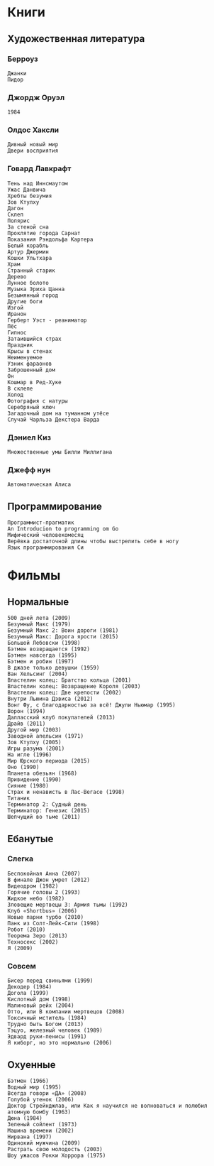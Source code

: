 # Книги
## Художественная литература
### Берроуз
	Джанки
	Пидор
### Джордж Оруэл
	1984
### Олдос Хаксли
	Дивный новый мир
	Двери восприятия
### Говард Лавкрафт
	Тень над Иннсмаутом
	Ужас Данвича
	Хребты безумия
	Зов Ктулху
	Дагон
	Склеп
	Полярис
	За стеной сна
	Проклятие города Сарнат
	Показания Рэндольфа Картера
	Белый корабль
	Артур Джермин
	Кошки Ультхара
	Храм
	Странный старик
	Дерево
	Лунное болото
	Музыка Эриха Цанна
	Безымянный город
	Другие боги
	Изгой
	Иранон
	Герберт Уэст - реаниматор
	Пёс
	Гипнос
	Затаившийся страх
	Праздник
	Крысы в стенах
	Неименуемое
	Узник фараонов
	Заброшенный дом
	Он
	Кошмар в Ред-Хуке
	В склепе
	Холод
	Фотография с натуры
	Серебряный ключ
	Загадочный дом на туманном утёсе
	Случай Чарльза Декстера Варда
### Дэниел Киз
	Множественные умы Билли Миллигана
### Джефф нун
	Автоматическая Алиса
## Программирование
	Программист-прагматик
	An Introducion to programming om Go
	Мифический человекомесяц
	Верёвка достаточной длины чтобы выстрелить себе в ногу
	Язык программирования Си
# Фильмы
## Нормальные
	500 дней лета (2009)
	Безумный Макс (1979)
	Безумный Макс 2: Воин дороги (1981)
	Безумный Макс: Дорога ярости (2015)
	Большой Лебовски (1998)
	Бэтмен возвращается (1992)
	Бэтмен навсегда (1995)
	Бэтмен и робин (1997)
	В джазе только девушки (1959)
	Ван Хельсинг (2004)
	Властелин колец: Братство кольца (2001)
	Властелин колец: Возвращение Короля (2003)
	Властелин колец: Две крепости (2002)
	Внутри Льюина Дэвиса (2012)
	Вонг Фу, с благодарностью за всё! Джули Ньюмар (1995)
	Ворон (1994)
	Далласский клуб покупателей (2013)
	Драйв (2011)
	Другой мир (2003)
	Заводной апельсин (1971)
	Зов Ктулху (2005)
	Игры разума (2001)
	На игле (1996)
	Мир Юрского периода (2015)
	Оно (1990)
	Планета обезьян (1968)
	Привидение (1990)
	Сияние (1980)
	Страх и ненависть в Лас-Вегасе (1998)
	Титаник
	Терминатор 2: Судный день
	Терминатор: Генезис (2015)
	Шепчущий во тьме (2011)
## Ебанутые
### Слегка
	Беспокойная Анна (2007)
	В финале Джон умрет (2012)
	Видеодром (1982)
	Горячие головы 2 (1993)
	Жидкое небо (1982)
	Зловещие мертвецы 3: Армия тьмы (1992)
	Клуб «Shortbus» (2006)
	Новые парни турбо (2010)
	Панк из Солт-Лейк-Сити (1998)
	Робот (2010)
	Теорема Зеро (2013)
	Техносекс (2002)
	Я (2009)
### Совсем
	Бисер перед свиньями (1999)
	Декодер (1984)
	Догола (1999)
	Кислотный дом (1998)
	Малиновый рейх (2004)
	Отто, или В компании мертвецов (2008)
	Токсичный мститель (1984)
	Трудно быть Богом (2013)
	Тэцуо, железный человек (1989)
	Эдвард руки-пенисы (1991)
	Я киборг, но это нормально (2006)
## Охуенные
	Бэтмен (1966)
	Водный мир (1995)
	Всегда говори «ДА» (2008)
	Голубой утенок (2006)
	Доктор Стрейнджлав, или Как я научился не волноваться и полюбил атомную бомбу (1963)
	Дюна (1984)
	Зеленый сойлент (1973)
	Машина времени (2002)
	Нирвана (1997)
	Одинокий мужчина (2009)
	Растрать свою молодость (2003)	
	Шоу ужасов Рокки Хоррора (1975)
